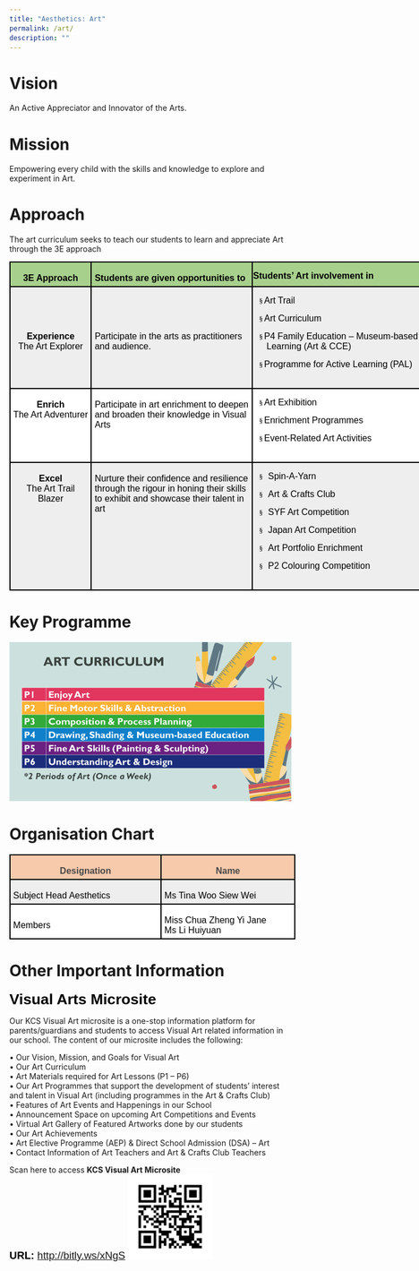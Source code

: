 ```yaml
---
title: "Aesthetics: Art"
permalink: /art/
description: ""
---
```



# Vision
An Active Appreciator and Innovator of the Arts.

# Mission
Empowering every child with the skills and knowledge to explore and experiment in Art.

# Approach
The art curriculum seeks to teach our students to learn and appreciate Art through the 3E approach

<table style="width:566.4pt;margin-left:-.15pt;background:white;border-collapse:collapse;
 border:none;mso-border-alt:solid windowtext 1.5pt;mso-yfti-tbllook:1184;
 mso-border-insideh:1.5pt solid windowtext;mso-border-insidev:1.5pt solid windowtext" width="755" cellpadding="0" cellspacing="0" border="1" class="MsoNormalTable"><tbody><tr style="mso-yfti-irow:0;mso-yfti-firstrow:yes;height:9.5pt"><td style="width:102.9pt;border:solid windowtext 1.5pt;
  background:#A8D08D;mso-background-themecolor:accent6;mso-background-themetint:
  153;padding:3.75pt 3.75pt 3.75pt 3.75pt;height:9.5pt" valign="top" width="137"><p style="margin-bottom:0in;text-align:center;
  line-height:normal" align="center" class="MsoNormal"><b><span style="font-size:12.0pt;font-family:&quot;Arial&quot;,sans-serif;
  mso-fareast-font-family:&quot;Times New Roman&quot;;color:black">3E Approach</span></b></p></td><td style="width:3.0in;border:solid windowtext 1.5pt;
  border-left:none;mso-border-left-alt:solid windowtext 1.5pt;background:#A8D08D;
  mso-background-themecolor:accent6;mso-background-themetint:153;padding:3.75pt 3.75pt 3.75pt 3.75pt;
  height:9.5pt" valign="top" width="288"><p style="margin-bottom:0in;line-height:normal" class="MsoNormal"><b><span style="font-size:12.0pt;font-family:&quot;Arial&quot;,sans-serif;mso-fareast-font-family:
  &quot;Times New Roman&quot;;color:black">Students are given opportunities to</span></b></p></td><td style="width:247.5pt;border:solid windowtext 1.5pt;
  border-left:none;mso-border-left-alt:solid windowtext 1.5pt;background:#A8D08D;
  mso-background-themecolor:accent6;mso-background-themetint:153;padding:.75pt .75pt .75pt .75pt;
  height:9.5pt" valign="top" width="330"><p style="margin-bottom:0in;line-height:normal" class="MsoNormal"><b><span style="font-size:12.0pt;font-family:&quot;Arial&quot;,sans-serif;mso-fareast-font-family:
  &quot;Times New Roman&quot;;color:black">Students’ Art involvement in</span></b></p></td></tr><tr style="mso-yfti-irow:1;height:50.55pt"><td style="width:102.9pt;border:solid windowtext 1.5pt;border-top:
  none;mso-border-top-alt:solid windowtext 1.5pt;background:#EEEEEE;padding:
  3.75pt 3.75pt 3.75pt 3.75pt;height:50.55pt" width="137"><p style="margin-bottom:0in;text-align:center;
  line-height:normal" align="center" class="MsoNormal"><b><span style="font-size:12.0pt;font-family:&quot;Arial&quot;,sans-serif;
  mso-fareast-font-family:&quot;Times New Roman&quot;;color:black">Experience</span></b><span style="font-size:12.0pt;font-family:&quot;Arial&quot;,sans-serif;mso-fareast-font-family:
  &quot;Times New Roman&quot;;color:black"><br>The Art Explorer</span></p></td><td style="width:3.0in;border-top:none;border-left:none;border-bottom:
  solid windowtext 1.5pt;border-right:solid windowtext 1.5pt;mso-border-top-alt:
  solid windowtext 1.5pt;mso-border-left-alt:solid windowtext 1.5pt;background:
  #EEEEEE;padding:3.75pt 3.75pt 3.75pt 3.75pt;height:50.55pt" width="288"><p style="margin-bottom:0in;line-height:normal" class="MsoNormal"><span style="font-size:12.0pt;font-family:&quot;Arial&quot;,sans-serif;color:black;
  background:#EEEEEE">Participate in the arts as practitioners and audience.</span><span style="font-size:12.0pt;font-family:&quot;Arial&quot;,sans-serif;mso-fareast-font-family:
  &quot;Times New Roman&quot;;color:black"></span></p></td><td style="width:247.5pt;border-top:none;border-left:
  none;border-bottom:solid windowtext 1.5pt;border-right:solid windowtext 1.5pt;
  mso-border-top-alt:solid windowtext 1.5pt;mso-border-left-alt:solid windowtext 1.5pt;
  background:#EEEEEE;padding:.75pt .75pt .75pt .75pt;height:50.55pt" valign="top" width="330"><p style="mso-margin-top-alt:auto;mso-margin-bottom-alt:auto;
  margin-left:.25in;text-indent:-10.0pt;line-height:normal;mso-list:l1 level1 lfo1;
  tab-stops:list .25in;background:#EEEEEE" class="MsoNormal"><span style="font-size:10.0pt;mso-bidi-font-size:12.0pt;font-family:Wingdings;
  mso-fareast-font-family:Wingdings;mso-bidi-font-family:Wingdings;color:black"><span style="mso-list:Ignore">§<span style="font:7.0pt &quot;Times New Roman&quot;"> </span></span></span><span style="font-size:12.0pt;font-family:&quot;Arial&quot;,sans-serif;mso-fareast-font-family:
  &quot;Times New Roman&quot;;color:black">Art Trail</span></p><p style="mso-margin-top-alt:auto;mso-margin-bottom-alt:auto;
  margin-left:.25in;text-indent:-10.0pt;line-height:normal;mso-list:l1 level1 lfo1;
  tab-stops:list .25in;background:#EEEEEE" class="MsoNormal"><span style="font-size:10.0pt;mso-bidi-font-size:12.0pt;font-family:Wingdings;
  mso-fareast-font-family:Wingdings;mso-bidi-font-family:Wingdings;color:black"><span style="mso-list:Ignore">§<span style="font:7.0pt &quot;Times New Roman&quot;"> </span></span></span><span style="font-size:12.0pt;font-family:&quot;Arial&quot;,sans-serif;mso-fareast-font-family:
  &quot;Times New Roman&quot;;color:black">Art Curriculum</span></p><p style="mso-margin-top-alt:auto;mso-margin-bottom-alt:auto;
  margin-left:.25in;text-indent:-10.0pt;line-height:normal;mso-list:l1 level1 lfo1;
  tab-stops:list .25in;background:#EEEEEE" class="MsoNormal"><span style="font-size:10.0pt;mso-bidi-font-size:12.0pt;font-family:Wingdings;
  mso-fareast-font-family:Wingdings;mso-bidi-font-family:Wingdings;color:black"><span style="mso-list:Ignore">§<span style="font:7.0pt &quot;Times New Roman&quot;"> </span></span></span><span style="font-size:12.0pt;font-family:&quot;Arial&quot;,sans-serif;mso-fareast-font-family:
  &quot;Times New Roman&quot;;color:black">P4 Family Education – Museum-based Learning (Art &amp; CCE)</span></p><p style="mso-margin-top-alt:auto;mso-margin-bottom-alt:auto;
  margin-left:.25in;text-indent:-10.0pt;line-height:normal;mso-list:l1 level1 lfo1;
  tab-stops:list .25in;background:#EEEEEE" class="MsoNormal"><span style="font-size:10.0pt;mso-bidi-font-size:12.0pt;font-family:Wingdings;
  mso-fareast-font-family:Wingdings;mso-bidi-font-family:Wingdings;color:black"><span style="mso-list:Ignore">§<span style="font:7.0pt &quot;Times New Roman&quot;"> </span></span></span><span style="font-size:12.0pt;font-family:&quot;Arial&quot;,sans-serif;mso-fareast-font-family:
  &quot;Times New Roman&quot;;color:black">Programme for Active Learning (PAL)</span></p><p style="margin-bottom:0in;line-height:normal" class="MsoNormal"><span style="font-size:12.0pt;font-family:&quot;Arial&quot;,sans-serif;mso-fareast-font-family:
  &quot;Times New Roman&quot;;color:black">&nbsp;</span></p></td></tr><tr style="mso-yfti-irow:2;height:9.2pt"><td style="width:102.9pt;border:solid windowtext 1.5pt;
  border-top:none;mso-border-top-alt:solid windowtext 1.5pt;padding:3.75pt 3.75pt 3.75pt 3.75pt;
  height:9.2pt" valign="top" width="137"><p style="margin-bottom:0in;text-align:center;
  line-height:normal" align="center" class="MsoNormal"><b><span style="font-size:12.0pt;font-family:&quot;Arial&quot;,sans-serif;
  mso-fareast-font-family:&quot;Times New Roman&quot;;color:black">Enrich<br></span></b><span style="font-size:12.0pt;font-family:&quot;Arial&quot;,sans-serif;
  mso-fareast-font-family:&quot;Times New Roman&quot;;color:black">The Art Adventurer<b></b></span></p></td><td style="width:3.0in;border-top:none;border-left:none;
  border-bottom:solid windowtext 1.5pt;border-right:solid windowtext 1.5pt;
  mso-border-top-alt:solid windowtext 1.5pt;mso-border-left-alt:solid windowtext 1.5pt;
  padding:3.75pt 3.75pt 3.75pt 3.75pt;height:9.2pt" valign="top" width="288"><p style="margin-bottom:0in;line-height:normal" class="MsoNormal"><span style="font-size:12.0pt;font-family:&quot;Arial&quot;,sans-serif;color:black">Participate in art enrichment to deepen and broaden their knowledge in Visual Arts</span><span style="font-size:12.0pt;font-family:&quot;Arial&quot;,sans-serif;mso-fareast-font-family:
  &quot;Times New Roman&quot;;color:black"></span></p></td><td style="width:247.5pt;border-top:none;border-left:
  none;border-bottom:solid windowtext 1.5pt;border-right:solid windowtext 1.5pt;
  mso-border-top-alt:solid windowtext 1.5pt;mso-border-left-alt:solid windowtext 1.5pt;
  padding:.75pt .75pt .75pt .75pt;height:9.2pt" valign="top" width="330"><p style="mso-margin-top-alt:auto;mso-margin-bottom-alt:auto;
  margin-left:.25in;text-indent:-10.0pt;line-height:normal;mso-list:l0 level1 lfo2;
  tab-stops:list .25in" class="MsoNormal"><span style="font-size:10.0pt;
  mso-bidi-font-size:12.0pt;font-family:Wingdings;mso-fareast-font-family:Wingdings;
  mso-bidi-font-family:Wingdings;color:black"><span style="mso-list:Ignore">§<span style="font:7.0pt &quot;Times New Roman&quot;"> </span></span></span><span style="font-size:12.0pt;font-family:&quot;Arial&quot;,sans-serif;mso-fareast-font-family:
  &quot;Times New Roman&quot;;color:black">Art Exhibition</span></p><p style="mso-margin-top-alt:auto;mso-margin-bottom-alt:auto;
  margin-left:.25in;text-indent:-10.0pt;line-height:normal;mso-list:l0 level1 lfo2;
  tab-stops:list .25in" class="MsoNormal"><span style="font-size:10.0pt;
  mso-bidi-font-size:12.0pt;font-family:Wingdings;mso-fareast-font-family:Wingdings;
  mso-bidi-font-family:Wingdings;color:black"><span style="mso-list:Ignore">§<span style="font:7.0pt &quot;Times New Roman&quot;"> </span></span></span><span style="font-size:12.0pt;font-family:&quot;Arial&quot;,sans-serif;mso-fareast-font-family:
  &quot;Times New Roman&quot;;color:black">Enrichment Programmes</span></p><p style="mso-margin-top-alt:auto;mso-margin-bottom-alt:auto;
  margin-left:.25in;text-indent:-10.0pt;line-height:normal;mso-list:l0 level1 lfo2;
  tab-stops:list .25in" class="MsoNormal"><span style="font-size:10.0pt;
  mso-bidi-font-size:12.0pt;font-family:Wingdings;mso-fareast-font-family:Wingdings;
  mso-bidi-font-family:Wingdings;color:black"><span style="mso-list:Ignore">§<span style="font:7.0pt &quot;Times New Roman&quot;"> </span></span></span><span style="font-size:12.0pt;font-family:&quot;Arial&quot;,sans-serif;mso-fareast-font-family:
  &quot;Times New Roman&quot;;color:black">Event-Related Art Activities</span></p><p style="margin-bottom:0in;line-height:normal" class="MsoNormal"><span style="font-size:12.0pt;font-family:&quot;Arial&quot;,sans-serif;mso-fareast-font-family:
  &quot;Times New Roman&quot;;color:black">&nbsp;</span></p></td></tr><tr style="mso-yfti-irow:3;mso-yfti-lastrow:yes;height:9.2pt"><td style="width:102.9pt;border:solid windowtext 1.5pt;
  border-top:none;mso-border-top-alt:solid windowtext 1.5pt;background:#EEEEEE;
  padding:3.75pt 3.75pt 3.75pt 3.75pt;height:9.2pt" valign="top" width="137"><p style="margin-bottom:0in;text-align:center;
  line-height:normal" align="center" class="MsoNormal"><b><span style="font-size:12.0pt;font-family:&quot;Arial&quot;,sans-serif;
  mso-fareast-font-family:&quot;Times New Roman&quot;;color:black">Excel</span></b><span style="font-size:12.0pt;font-family:&quot;Arial&quot;,sans-serif;mso-fareast-font-family:
  &quot;Times New Roman&quot;;color:black"><br>The Art Trail Blazer</span></p></td><td style="width:3.0in;border-top:none;border-left:none;
  border-bottom:solid windowtext 1.5pt;border-right:solid windowtext 1.5pt;
  mso-border-top-alt:solid windowtext 1.5pt;mso-border-left-alt:solid windowtext 1.5pt;
  background:#EEEEEE;padding:3.75pt 3.75pt 3.75pt 3.75pt;height:9.2pt" valign="top" width="288"><p style="margin-bottom:0in;line-height:normal" class="MsoNormal"><span style="font-size:12.0pt;font-family:&quot;Arial&quot;,sans-serif;color:black;
  background:#EEEEEE">Nurture their confidence and resilience through the rigour in honing their skills to exhibit and showcase their talent in art</span><span style="font-size:12.0pt;font-family:&quot;Arial&quot;,sans-serif;mso-fareast-font-family:
  &quot;Times New Roman&quot;;color:black"></span></p></td><td style="width:247.5pt;border-top:none;border-left:
  none;border-bottom:solid windowtext 1.5pt;border-right:solid windowtext 1.5pt;
  mso-border-top-alt:solid windowtext 1.5pt;mso-border-left-alt:solid windowtext 1.5pt;
  background:#EEEEEE;padding:.75pt .75pt .75pt .75pt;height:9.2pt" valign="top" width="330"><p style="mso-margin-top-alt:auto;mso-margin-bottom-alt:auto;
  margin-left:.5in;text-indent:-28.0pt;line-height:normal;mso-list:l2 level1 lfo3;
  tab-stops:list .5in;background:#EEEEEE" class="MsoNormal"><span style="font-size:10.0pt;mso-bidi-font-size:12.0pt;font-family:Wingdings;
  mso-fareast-font-family:Wingdings;mso-bidi-font-family:Wingdings;color:black"><span style="mso-list:Ignore">§<span style="font:7.0pt &quot;Times New Roman&quot;">&nbsp;&nbsp;&nbsp; </span></span></span><span style="font-size:12.0pt;font-family:
  &quot;Arial&quot;,sans-serif;mso-fareast-font-family:&quot;Times New Roman&quot;;color:black">Spin-A-Yarn</span></p><p style="mso-margin-top-alt:auto;mso-margin-bottom-alt:auto;
  margin-left:.5in;text-indent:-28.0pt;line-height:normal;mso-list:l2 level1 lfo3;
  tab-stops:list .5in;background:#EEEEEE" class="MsoNormal"><span style="font-size:10.0pt;mso-bidi-font-size:12.0pt;font-family:Wingdings;
  mso-fareast-font-family:Wingdings;mso-bidi-font-family:Wingdings;color:black"><span style="mso-list:Ignore">§<span style="font:7.0pt &quot;Times New Roman&quot;">&nbsp;&nbsp;&nbsp; </span></span></span><span style="font-size:12.0pt;font-family:
  &quot;Arial&quot;,sans-serif;mso-fareast-font-family:&quot;Times New Roman&quot;;color:black">Art &amp; Crafts Club</span></p><p style="mso-margin-top-alt:auto;mso-margin-bottom-alt:auto;
  margin-left:.5in;text-indent:-28.0pt;line-height:normal;mso-list:l2 level1 lfo3;
  tab-stops:list .5in;background:#EEEEEE" class="MsoNormal"><span style="font-size:10.0pt;mso-bidi-font-size:12.0pt;font-family:Wingdings;
  mso-fareast-font-family:Wingdings;mso-bidi-font-family:Wingdings;color:black"><span style="mso-list:Ignore">§<span style="font:7.0pt &quot;Times New Roman&quot;">&nbsp;&nbsp;&nbsp; </span></span></span><span style="font-size:12.0pt;font-family:
  &quot;Arial&quot;,sans-serif;mso-fareast-font-family:&quot;Times New Roman&quot;;color:black">SYF Art Competition</span></p><p style="mso-margin-top-alt:auto;mso-margin-bottom-alt:auto;
  margin-left:.5in;text-indent:-28.0pt;line-height:normal;mso-list:l2 level1 lfo3;
  tab-stops:list .5in;background:#EEEEEE" class="MsoNormal"><span style="font-size:10.0pt;mso-bidi-font-size:12.0pt;font-family:Wingdings;
  mso-fareast-font-family:Wingdings;mso-bidi-font-family:Wingdings;color:black"><span style="mso-list:Ignore">§<span style="font:7.0pt &quot;Times New Roman&quot;">&nbsp;&nbsp;&nbsp; </span></span></span><span style="font-size:12.0pt;font-family:
  &quot;Arial&quot;,sans-serif;mso-fareast-font-family:&quot;Times New Roman&quot;;color:black">Japan Art Competition</span></p><p style="mso-margin-top-alt:auto;mso-margin-bottom-alt:auto;
  margin-left:.5in;text-indent:-28.0pt;line-height:normal;mso-list:l2 level1 lfo3;
  tab-stops:list .5in;background:#EEEEEE" class="MsoNormal"><span style="font-size:10.0pt;mso-bidi-font-size:12.0pt;font-family:Wingdings;
  mso-fareast-font-family:Wingdings;mso-bidi-font-family:Wingdings;color:black"><span style="mso-list:Ignore">§<span style="font:7.0pt &quot;Times New Roman&quot;">&nbsp;&nbsp;&nbsp; </span></span></span><span style="font-size:12.0pt;font-family:
  &quot;Arial&quot;,sans-serif;mso-fareast-font-family:&quot;Times New Roman&quot;;color:black">Art Portfolio Enrichment</span></p><p style="mso-margin-top-alt:auto;mso-margin-bottom-alt:auto;
  margin-left:.5in;text-indent:-28.0pt;line-height:normal;mso-list:l2 level1 lfo3;
  tab-stops:list .5in;background:#EEEEEE" class="MsoNormal"><span style="font-size:10.0pt;mso-bidi-font-size:12.0pt;font-family:Wingdings;
  mso-fareast-font-family:Wingdings;mso-bidi-font-family:Wingdings;color:black"><span style="mso-list:Ignore">§<span style="font:7.0pt &quot;Times New Roman&quot;">&nbsp;&nbsp;&nbsp; </span></span></span><span style="font-size:12.0pt;font-family:
  &quot;Arial&quot;,sans-serif;mso-fareast-font-family:&quot;Times New Roman&quot;;color:black">P2 Colouring Competition</span></p><p style="margin-bottom:0in;line-height:normal" class="MsoNormal"><span style="font-size:12.0pt;font-family:&quot;Arial&quot;,sans-serif;mso-fareast-font-family:
  &quot;Times New Roman&quot;;color:black">&nbsp;</span></p></td></tr></tbody></table>
	
# 	Key Programme
![](/images/Aesthetics/Art/Art.png)

# Organisation Chart
 <table class="MsoNormalTable" border="1" cellspacing="0" cellpadding="0" width="511" style="width:383.4pt;margin-left:-.15pt;background:white;border-collapse:collapse;
 border:none;mso-border-alt:solid windowtext 1.5pt;mso-yfti-tbllook:1184;
 mso-border-insideh:1.5pt solid windowtext;mso-border-insidev:1.5pt solid windowtext"><tbody><tr style="mso-yfti-irow:0;mso-yfti-firstrow:yes;height:9.5pt"><td width="271" valign="top" style="width:203.3pt;border:solid windowtext 1.5pt;
  background:#F7CAAC;mso-background-themecolor:accent2;mso-background-themetint:
  102;padding:3.75pt 3.75pt 3.75pt 3.75pt;height:9.5pt"><p class="MsoNormal" align="center" style="margin-bottom:0in;text-align:center;
  line-height:normal"><b><span style="font-size:12.0pt;font-family:&quot;Arial&quot;,sans-serif;
  mso-fareast-font-family:&quot;Times New Roman&quot;;color:#484848">Designation</span></b><span style="font-size:12.0pt;font-family:&quot;Arial&quot;,sans-serif;mso-fareast-font-family:
  &quot;Times New Roman&quot;;color:black"></span></p></td><td width="240" valign="top" style="width:180.1pt;border:solid windowtext 1.5pt;
  border-left:none;mso-border-left-alt:solid windowtext 1.5pt;background:#F7CAAC;
  mso-background-themecolor:accent2;mso-background-themetint:102;padding:3.75pt 3.75pt 3.75pt 3.75pt;
  height:9.5pt"><p class="MsoNormal" align="center" style="margin-bottom:0in;text-align:center;
  line-height:normal"><b><span style="font-size:12.0pt;font-family:&quot;Arial&quot;,sans-serif;
  mso-fareast-font-family:&quot;Times New Roman&quot;;color:#484848">Name</span></b><span style="font-size:12.0pt;font-family:&quot;Arial&quot;,sans-serif;mso-fareast-font-family:
  &quot;Times New Roman&quot;;color:black"></span></p></td></tr><tr style="mso-yfti-irow:1;height:19.2pt"><td width="271" style="width:203.3pt;border:solid windowtext 1.5pt;border-top:
  none;mso-border-top-alt:solid windowtext 1.5pt;background:#EEEEEE;padding:
  3.75pt 3.75pt 3.75pt 3.75pt;height:19.2pt"><p class="MsoNormal" style="margin-bottom:0in;line-height:normal"><span style="font-size:12.0pt;font-family:&quot;Arial&quot;,sans-serif;mso-fareast-font-family:
  &quot;Times New Roman&quot;;color:black">Subject Head Aesthetics</span></p></td><td width="240" style="width:180.1pt;border-top:none;border-left:none;
  border-bottom:solid windowtext 1.5pt;border-right:solid windowtext 1.5pt;
  mso-border-top-alt:solid windowtext 1.5pt;mso-border-left-alt:solid windowtext 1.5pt;
  background:#EEEEEE;padding:3.75pt 3.75pt 3.75pt 3.75pt;height:19.2pt"><p class="MsoNormal" style="margin-bottom:0in;line-height:normal"><span style="font-size:12.0pt;font-family:&quot;Arial&quot;,sans-serif;mso-fareast-font-family:
  &quot;Times New Roman&quot;;color:black">Ms Tina Woo Siew Wei</span></p></td></tr><tr style="mso-yfti-irow:2;mso-yfti-lastrow:yes;height:9.2pt"><td width="271" style="width:203.3pt;border:solid windowtext 1.5pt;border-top:
  none;mso-border-top-alt:solid windowtext 1.5pt;padding:3.75pt 3.75pt 3.75pt 3.75pt;
  height:9.2pt"><p class="MsoNormal" style="margin-bottom:0in;line-height:normal"><span style="font-size:12.0pt;font-family:&quot;Arial&quot;,sans-serif;mso-fareast-font-family:
  &quot;Times New Roman&quot;;color:black">Members</span></p></td><td width="240" style="width:180.1pt;border-top:none;border-left:none;
  border-bottom:solid windowtext 1.5pt;border-right:solid windowtext 1.5pt;
  mso-border-top-alt:solid windowtext 1.5pt;mso-border-left-alt:solid windowtext 1.5pt;
  padding:3.75pt 3.75pt 3.75pt 3.75pt;height:9.2pt"><p class="MsoNormal" style="margin-bottom:0in;line-height:normal"><span style="font-size:12.0pt;font-family:&quot;Arial&quot;,sans-serif;mso-fareast-font-family:
  &quot;Times New Roman&quot;;color:black">Miss Chua Zheng Yi Jane<br>Ms Li Huiyuan</span></p></td></tr></tbody></table>
	
# 	Other Important Information
<span style="font-size:20.0pt;font-family:&quot;Arial&quot;,sans-serif;
mso-fareast-font-family:&quot;Times New Roman&quot;;color:black"><b>Visual Arts Microsite</b></span>

Our KCS Visual Art microsite is a one-stop information platform for parents/guardians and students to access Visual Art related information in our school. The content of our microsite includes the following:

• Our Vision, Mission, and Goals for Visual Art  
• Our Art Curriculum  
• Art Materials required for Art Lessons (P1 – P6)  
• Our Art Programmes that support the development of students’ interest and talent in Visual Art (including programmes in the Art &amp; Crafts Club)  
• Features of Art Events and Happenings in our School  
• Announcement Space on upcoming Art Competitions and Events  
• Virtual Art Gallery of Featured Artworks done by our students  
• Our Art Achievements  
• Art Elective Programme (AEP) &amp; Direct School Admission (DSA) – Art  
• Contact Information of Art Teachers and Art &amp; Crafts Club Teachers

Scan here to access&nbsp;**KCS Visual Art Microsite**<br>
<span style="font-size:14.0pt;font-family:&quot;Arial&quot;,sans-serif;
mso-fareast-font-family:&quot;Times New Roman&quot;;color:black"><b>URL:</b> http://bitly.ws/xNgS
<img src = "/images/Aesthetics/Art/microsite.png" style="width:30%">